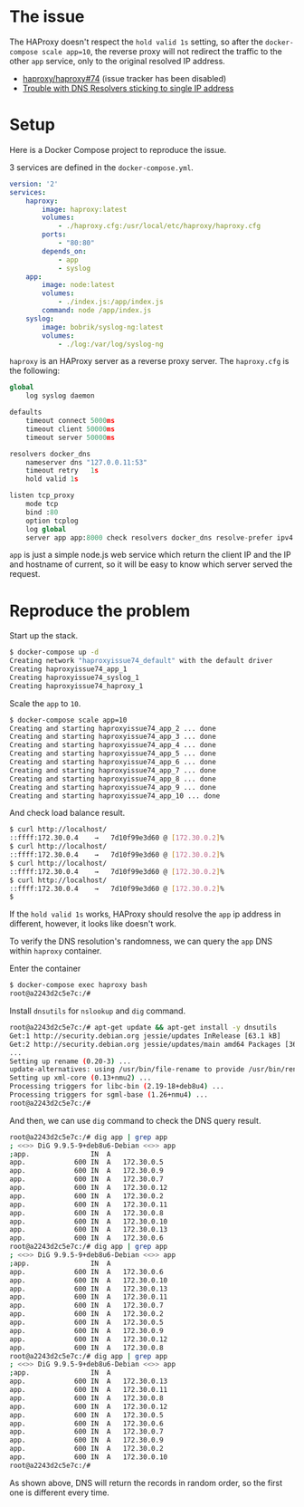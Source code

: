 # The issue

The HAProxy doesn't respect the `hold valid 1s` setting, so after the `docker-compose scale app=10`, the reverse proxy will not redirect the traffic to the other `app` service, only to the original resolved IP address. 

- [haproxy/haproxy#74](https://github.com/haproxy/haproxy/issues/74) (issue tracker has been disabled)
- [Trouble with DNS Resolvers sticking to single IP address](http://discourse.haproxy.org/t/trouble-with-dns-resolvers-sticking-to-single-ip-address/146/7)

# Setup

Here is a Docker Compose project to reproduce the issue.

3 services are defined in the `docker-compose.yml`.

```yaml
version: '2'
services:
    haproxy:
        image: haproxy:latest
        volumes:
            - ./haproxy.cfg:/usr/local/etc/haproxy/haproxy.cfg
        ports:
            - "80:80"
        depends_on:
            - app
            - syslog
    app:
        image: node:latest
        volumes:
            - ./index.js:/app/index.js
        command: node /app/index.js
    syslog:
        image: bobrik/syslog-ng:latest
        volumes:
            - ./log:/var/log/syslog-ng
```

`haproxy` is an HAProxy server as a reverse proxy server. The `haproxy.cfg` is the following:

```python
global
    log syslog daemon

defaults
    timeout connect 5000ms
    timeout client 50000ms
    timeout server 50000ms

resolvers docker_dns
    nameserver dns "127.0.0.11:53"
    timeout retry   1s
    hold valid 1s

listen tcp_proxy
    mode tcp
    bind :80
    option tcplog
    log global
    server app app:8000 check resolvers docker_dns resolve-prefer ipv4
```

`app` is just a simple node.js web service which return the client IP and the IP and hostname of current, so it will be easy to know which server served the request.

# Reproduce the problem

Start up the stack.

```bash
$ docker-compose up -d
Creating network "haproxyissue74_default" with the default driver
Creating haproxyissue74_app_1
Creating haproxyissue74_syslog_1
Creating haproxyissue74_haproxy_1
```

Scale the `app` to `10`.

```bash
$ docker-compose scale app=10
Creating and starting haproxyissue74_app_2 ... done
Creating and starting haproxyissue74_app_3 ... done
Creating and starting haproxyissue74_app_4 ... done
Creating and starting haproxyissue74_app_5 ... done
Creating and starting haproxyissue74_app_6 ... done
Creating and starting haproxyissue74_app_7 ... done
Creating and starting haproxyissue74_app_8 ... done
Creating and starting haproxyissue74_app_9 ... done
Creating and starting haproxyissue74_app_10 ... done
```

And check load balance result.

```bash
$ curl http://localhost/
::ffff:172.30.0.4	 → 	 7d10f99e3d60 @ [172.30.0.2]%
$ curl http://localhost/
::ffff:172.30.0.4	 → 	 7d10f99e3d60 @ [172.30.0.2]%
$ curl http://localhost/
::ffff:172.30.0.4	 → 	 7d10f99e3d60 @ [172.30.0.2]%
$ curl http://localhost/
::ffff:172.30.0.4	 → 	 7d10f99e3d60 @ [172.30.0.2]%
$
```

If the `hold valid 1s` works, HAProxy should resolve the `app` ip address in different, however, it looks like doesn't work.

To verify the DNS resolution's randomness, we can query the `app` DNS within `haproxy` container.

Enter the container

```bash
$ docker-compose exec haproxy bash
root@a2243d2c5e7c:/#
```

Install `dnsutils` for `nslookup` and `dig` command.

```bash
root@a2243d2c5e7c:/# apt-get update && apt-get install -y dnsutils
Get:1 http://security.debian.org jessie/updates InRelease [63.1 kB]
Get:2 http://security.debian.org jessie/updates/main amd64 Packages [366 kB]
...
Setting up rename (0.20-3) ...
update-alternatives: using /usr/bin/file-rename to provide /usr/bin/rename (rename) in auto mode
Setting up xml-core (0.13+nmu2) ...
Processing triggers for libc-bin (2.19-18+deb8u4) ...
Processing triggers for sgml-base (1.26+nmu4) ...
root@a2243d2c5e7c:/#
```

And then, we can use `dig` command to check the DNS query result.

```bash
root@a2243d2c5e7c:/# dig app | grep app
; <<>> DiG 9.9.5-9+deb8u6-Debian <<>> app
;app.				IN	A
app.			600	IN	A	172.30.0.5
app.			600	IN	A	172.30.0.9
app.			600	IN	A	172.30.0.7
app.			600	IN	A	172.30.0.12
app.			600	IN	A	172.30.0.2
app.			600	IN	A	172.30.0.11
app.			600	IN	A	172.30.0.8
app.			600	IN	A	172.30.0.10
app.			600	IN	A	172.30.0.13
app.			600	IN	A	172.30.0.6
root@a2243d2c5e7c:/# dig app | grep app
; <<>> DiG 9.9.5-9+deb8u6-Debian <<>> app
;app.				IN	A
app.			600	IN	A	172.30.0.6
app.			600	IN	A	172.30.0.10
app.			600	IN	A	172.30.0.13
app.			600	IN	A	172.30.0.11
app.			600	IN	A	172.30.0.7
app.			600	IN	A	172.30.0.2
app.			600	IN	A	172.30.0.5
app.			600	IN	A	172.30.0.9
app.			600	IN	A	172.30.0.12
app.			600	IN	A	172.30.0.8
root@a2243d2c5e7c:/# dig app | grep app
; <<>> DiG 9.9.5-9+deb8u6-Debian <<>> app
;app.				IN	A
app.			600	IN	A	172.30.0.13
app.			600	IN	A	172.30.0.11
app.			600	IN	A	172.30.0.8
app.			600	IN	A	172.30.0.12
app.			600	IN	A	172.30.0.5
app.			600	IN	A	172.30.0.6
app.			600	IN	A	172.30.0.7
app.			600	IN	A	172.30.0.9
app.			600	IN	A	172.30.0.2
app.			600	IN	A	172.30.0.10
root@a2243d2c5e7c:/#

```

As shown above, DNS will return the records in random order, so the first one is different every time.
